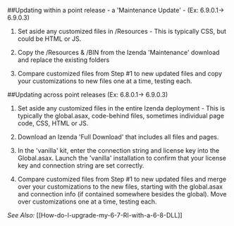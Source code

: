 ##Updating within a point release - a 'Maintenance Update' - (Ex: 6.9.0.1-> 6.9.0.3)

1) Set aside any customized files in /Resources - This is typically CSS, but could be HTML or JS.

2) Copy the /Resources & /BIN from the Izenda 'Maintenance' download and replace the existing folders

3) Compare customized files from Step #1 to new updated files and copy your customizations to new files one at a time, testing each.


##Updating across point releases (Ex: 6.8.0.1-> 6.9.0.3)

1) Set aside any customized files in the entire Izenda deployment - This is typically the global.asax, code-behind files, sometimes individual page code, CSS, HTML or JS.

2) Download an Izenda 'Full Download' that includes all files and pages.

3) In the 'vanilla' kit, enter the connection string and license key into the Global.asax. Launch the 'vanilla' installation to confirm that your license key and connection string are set correctly.

4) Compare customized files from Step #1 to new updated files and merge over your customizations to the new files, starting with the global.asax and connection info (if contained somewhere besides the global). Move over customizations one at a time, testing each.

_See Also:_
[[How-do-I-upgrade-my-6-7-RI-with-a-6-8-DLL]]